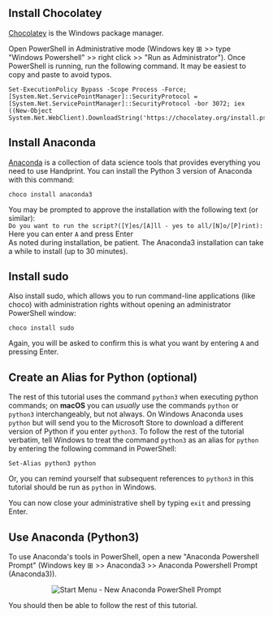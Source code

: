 Install Chocolatey
------------------

[Chocolatey](https://chocolatey.org/install) is the Windows package manager.

Open PowerShell in Administrative mode (Windows key ⊞ >> type "Windows Powershell" >> right click >> "Run as Administrator").
Once PowerShell is running, run the following command. It may be easiest to copy and paste to avoid typos.
```
Set-ExecutionPolicy Bypass -Scope Process -Force; [System.Net.ServicePointManager]::SecurityProtocol = [System.Net.ServicePointManager]::SecurityProtocol -bor 3072; iex ((New-Object System.Net.WebClient).DownloadString('https://chocolatey.org/install.ps1'))
```
Install Anaconda 
-----------------

[Anaconda](https://www.anaconda.com/open-source) is a collection of data science tools that provides everything you need to use Handprint. You can install the Python 3 version of Anaconda with this command:

```
choco install anaconda3
```
You may be prompted to approve the installation with the following text (or similar):<br>
```Do you want to run the script?([Y]es/[A]ll - yes to all/[N]o/[P]rint):```<br>
Here you can enter ```A``` and press Enter<br>
As noted during installation, be patient. The Anaconda3 installation can take a while to install (up to 30 minutes).

Install sudo
------------

Also install sudo, which allows you to run command-line applications (like choco) with administration rights without opening an administrator PowerShell window:

```
choco install sudo
```
Again, you will be asked to confirm this is what you want by entering ```A``` and pressing Enter.

Create an Alias for Python (optional)
-------------------------------------

The rest of this tutorial uses the command ```python3``` when executing python commands; on **macOS** you can *usually* use the commands ```python``` or ```python3``` interchangeably, but not always. 
On Windows Anaconda uses ```python``` but will send you to the Microsoft Store to download a different version of Python if you enter ```python3```.
To follow the rest of the tutorial verbatim, tell Windows to treat the command ```python3``` as an alias for ```python``` by entering the following command in PowerShell:
```
Set-Alias python3 python
```
Or, you can remind yourself that subsequent references to ```python3``` in this tutorial should be run as ```python``` in Windows. 

You can now close your administrative shell by typing ```exit``` and pressing Enter.

Use Anaconda (Python3)
----------------------

To use Anaconda's tools in PowerShell, open a new "Anaconda Powershell Prompt" (Windows key ⊞ >> Anaconda3 >> Anaconda Powershell Prompt (Anaconda3)).<br> 
<p align="center">
<img alt="Start Menu - New Anaconda PowerShell Prompt" src="https://github.com/ccarvel/handprint/blob/master/.graphics/01_new_anaconda_powershell.png"></p>
You should then be able to follow the rest of this tutorial.


